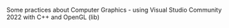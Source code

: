 Some practices about Computer Graphics - using Visual Studio Community 2022 with C++ and OpenGL (lib)  
